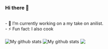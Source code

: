 ### Hi there 👋
<br/>

<!--
**kandysh/kandysh** is a ✨ _special_ ✨ repository because its `README.md` (this file) appears on your GitHub profile.

Here are some ideas to get you started:
--!>
- 🔭 I’m currently working on a my take on anilist.
<br/>
- ⚡ Fun fact: I also cook 
<br/>
<br/>

<img align="center" src="https://github-readme-streak-stats.herokuapp.com?user=kandysh&theme=github_darkk&hide_border=true&date_format=M%20j%5B%2C%20Y%5D" alt="My github stats" />

<img align="center" src="https://github-readme-stats.vercel.app/api?username=kandysh&show_icons=true&include_all_commits=true&theme=github_dark&hide_border=true" alt="My github stats" /> 

<img align="center" src="https://github-readme-stats.vercel.app/api/top-langs/?username=kandysh&layout=compact&theme=github_dark&hide_border=true" />
